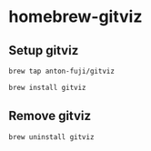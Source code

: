 # homebrew-gitviz
## Setup gitviz
```sh
brew tap anton-fuji/gitviz
```

```sh
brew install gitviz
```

## Remove gitviz
```sh
brew uninstall gitviz
```
